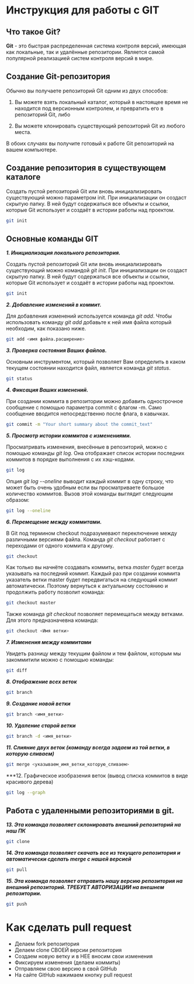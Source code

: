 # Инструкция для работы с GIT

## Что такое Git?

**Git** - это быстрая распределенная система контроля версий, имеющая как локальные, так и удалённые репозитории. Является самой популярной реализацией систем контроля версий в мире.
## Создание Git-репозитория

Обычно вы получаете репозиторий Git одним из двух способов:

1. Вы можете взять локальный каталог, который в настоящее время не находится под версионным контролем, и превратить его в репозиторий Git, либо

2. Вы можете клонировать существующий репозиторий Git из любого места.

В обоих случаях вы получите готовый к работе Git репозиторий на вашем компьютере.

## Создание репозитория в существующем каталоге

Создать пустой репозиторий Git или вновь инициализировать существующий можно параметром init. При инициализации он создаст скрытую папку. В ней будут содержаться все объекты и ссылки, которые Git использует и создаёт в истории работы над проектом.

```sh
git init
```
## Основные команды GIT

***1. Инициализация локального репозитория.***

Создать пустой репозиторий Git или вновь инициализировать существующий можно командой *git init*. При инициализации он создаст скрытую папку. В ней будут содержаться все объекты и ссылки, которые Git использует и создаёт в истории работы над проектом. 

```sh
git init
```
***2. Добавление изменений в коммит.***

Для добавления изменений используется команда *git add*. Чтобы использовать команду *git add* добавьте к ней имя файла который необходим, как показано ниже.
```sh
git add <имя файла.расширение>
```
***3. Проверка состояния Ваших файлов.***

Основным инструментом, который позволяет Вам определить в каком текущем состоянии находится файл, является команда *git status*.

```sh
git status
```
***4. Фиксация Ваших изменений.***

При создании коммита в репозитории можно добавить однострочное сообщение с помощью параметра commit с флагом -m. Само сообщение вводится непосредственно после флага, в кавычках.

```sh
git commit -m "Your short summary about the commit_text"
```
***5. Просмотр истории коммитов с изменениями.***

Просматривать изменения, внесённые в репозиторий, можно с помощью команды *git log*. Она отображает список истории последних коммитов в порядке выполнения с их хэш-кодами.

```sh
git log
```

Опция *git log --oneline* выводит каждый коммит в одну строку, что может быть очень удобным если вы просматриваете большое количество коммитов. Вызов этой команды выглядит следующим образом:

```sh
git log --oneline
```

***6. Перемещение между коммитами.***

В Git под термином checkout подразумевают переключение между различными версиями файла. Команда *git checkout* работает с переходами от одного коммита к другому. 

```sh
git checkout 
```

Как только вы начнёте создавать коммиты, ветка *master* будет всегда указывать на последний коммит. Каждый раз при создании коммита указатель ветки master будет передвигаться на следующий коммит автоматически. Поэтому вернуться к актуальному состоянию и продолжить работу позволит команда:

```sh
git checkout master 
```

Также команда *git checkout* позволяет перемещаться между ветками. Для этого предназначевна команда:

```sh
git checkout <Имя ветки>
```
***7. Изменения между коммитами***

Увидеть разницу между текущим файлом и тем файлом, которым мы закоммитили можно с помощью команды:

```sh
git diff
```
***8. Отображение всех веток***

```sh
git branch
```

***9. Создание новой ветки***

```sh
git branch <имя_ветки>
```
***10. Удаление старой ветки***

```sh
git branch -d <имя_ветки>
```
***11. Слияние двух веток (команду всегда задаем из той ветки, в которую сливаем)***

```sh
git merge <указываем_имя_ветки_которую_сливаем>
```
***12. Графическое изобразения веток (вывод списка коммитов в виде красивого дерева)

```sh
git log --graph
```

## Работа с удаленными репозиториями в git.

***13. Эта команда позволяет склонировать внешний репозиторий на наш ПК***

```sh
git clone
```

***14. Эта команда позволяет скачать все из текущего репозитория и автоматически
сделать merge с нашей версией***

```sh
git pull
```

***15. Эта команда позволяет отправить нашу версию репозитория на внешний
репозиторий. ТРЕБУЕТ АВТОРИЗАЦИИ на внешнем репозитории.***

```sh
git push
```

# Как сделать pull request
+ Делаем fork репозитория
+ Делаем clone СВОЕЙ версии репозитория
+ Создаем новую ветку и в НЕЕ вносим свои изменения
+ Фиксируем изменения (делаем коммиты)
+ Отправляем свою версию в свой GitHub
+ На сайте GitHub нажимаем кнопку pull request 
